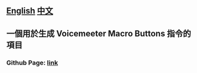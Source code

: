 ## [English](./README_EN.md) [中文](./README.md)

## 一個用於生成 Voicemeeter Macro Buttons 指令的項目
### Github Page: [link](https://zh1030283726.github.io/Voicemeeter-Macro-Buttons-Generator/)